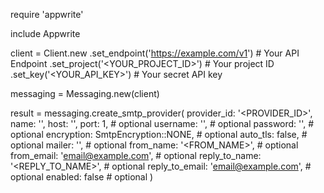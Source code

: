 require 'appwrite'

include Appwrite

client = Client.new
    .set_endpoint('https://example.com/v1') # Your API Endpoint
    .set_project('<YOUR_PROJECT_ID>') # Your project ID
    .set_key('<YOUR_API_KEY>') # Your secret API key

messaging = Messaging.new(client)

result = messaging.create_smtp_provider(
    provider_id: '<PROVIDER_ID>',
    name: '<NAME>',
    host: '<HOST>',
    port: 1, # optional
    username: '<USERNAME>', # optional
    password: '<PASSWORD>', # optional
    encryption: SmtpEncryption::NONE, # optional
    auto_tls: false, # optional
    mailer: '<MAILER>', # optional
    from_name: '<FROM_NAME>', # optional
    from_email: 'email@example.com', # optional
    reply_to_name: '<REPLY_TO_NAME>', # optional
    reply_to_email: 'email@example.com', # optional
    enabled: false # optional
)
